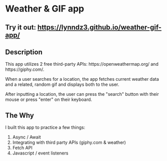 # Weather & GIF app
## Try it out: https://lynndz3.github.io/weather-gif-app/

## Description
<p>This app utilizes 2 free third-party APIs: https://openweathermap.org/ and https://giphy.com/.</p>

<p>When a user searches for a location, the app fetches current weather data and a related, random gif and displays both to the user.</p>
<p>After inputting a location, the user can press the "search" button with their mouse or press "enter" on their keyboard.</p> 

## The Why
<p>I built this app to practice a few things:
<ol>
    <li>Async / Await
    <li>Integrating with third party APIs (giphy.com & weather)
    <li>Fetch API
    <li>Javascript / event listeners  